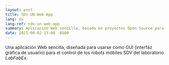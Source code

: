 ```yaml
---
layout: post
title: SDV-UN-Web-App
lang: es
lang-ref: sdv-un-web-app
summary: Aplicación Web sencilla, basada en proyectos Open Source para el control de robots móbiles autónomos.
date: 2021-08-02 15:00 -0500
---
```


Una aplicación Web sencilla, diseñada para usarse como GUI (interfáz gráfica de usuario) para el control de los robots móbiles SDV del laboratorio *LabFabEx*.

